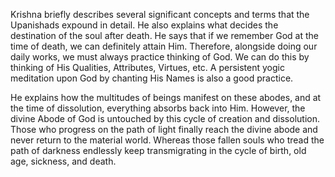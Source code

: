 Krishna briefly describes several significant concepts and terms that the Upanishads expound in detail. He also explains what decides the destination of the soul after death. He says that if we remember God at the time of death, we can definitely attain Him. Therefore, alongside doing our daily works, we must always practice thinking of God. We can do this by thinking of His Qualities, Attributes, Virtues, etc. A persistent yogic meditation upon God by chanting His Names is also a good practice. 

He explains how the multitudes of beings manifest on these abodes, and at the time of dissolution, everything absorbs back into Him. However, the divine Abode of God is untouched by this cycle of creation and dissolution. Those who progress on the path of light finally reach the divine abode and never return to the material world. Whereas those fallen souls who tread the path of darkness endlessly keep transmigrating in the cycle of birth, old age, sickness, and death.